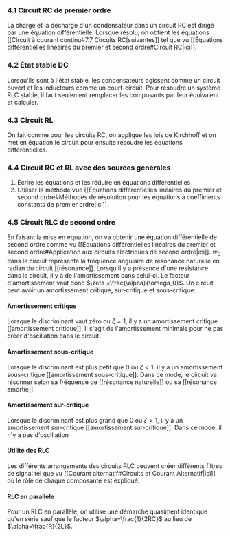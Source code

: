 ### 4.1 Circuit RC de premier ordre
La charge et la décharge d'un condensateur dans un circuit RC est dirigé par une équation différentielle. Lorsque résolu, on obtient les équations [[Circuit à courant continu#7.7 Circuits RC|suivantes]] tel que vu [[Équations différentielles linéaires du premier et second ordre#Circuit RC|ici]].
### 4.2 État stable DC
Lorsqu'ils sont à l'état stable, les condensateurs agissent comme un circuit ouvert et les inducteurs comme un court-circuit. Pour résoudre un système RLC stable, il faut seulement remplacer les composants par leur équivalent et calculer.
### 4.3 Circuit RL
On fait comme pour les circuits RC, on applique les lois de Kirchhoff et on met en équation le circuit pour ensuite résoudre les équations différentielles.
### 4.4 Circuit RC et RL avec des sources générales
1. Écrire les équations et les réduire en équations différentielles
2. Utiliser la méthode vue [[Équations différentielles linéaires du premier et second ordre#Méthodes de résolution pour les équations à coefficients constants de premier ordre|ici]].
### 4.5 Circuit RLC de second ordre

En faisant la mise en équation, on va obtenir une équation différentielle de second ordre comme vu [[Équations différentielles linéaires du premier et second ordre#Application aux circuits électriques de second ordre|ici]]. $w_0$ dans le circuit représente la fréquence angulaire de résonance naturelle en radian du circuit [[résonance]]. Lorsqu'il y a présence d'une résistance dans le circuit, il y a de l'amortissement dans celui-ci. Le facteur d'amortissement vaut donc $\zeta =\frac{\alpha}{\omega_0}$. Un circuit peut avoir un amortissement critique, sur-critique et sous-critique:
#### Amortissement critique
Lorsque le discriminant vaut zéro ou $\zeta = 1$, il y a un amortissement critique [[amortissement critique]]. Il s'agit de l'amortissement minimale pour ne pas créer d'oscillation dans le circuit.
#### Amortissement sous-critique
Lorsque le discriminant est plus petit que 0 ou $\zeta<1$, il y a un amortissement sous-critique [[amortissement sous-critique]]. Dans ce mode, le circuit va résonner selon sa fréquence de [[résonance naturelle]] ou sa [[résonance amortie]]. 
#### Amortissement sur-critique
Lorsque le discriminant est plus grand que 0 ou $\zeta>1$, il y a un amortissement sur-critique [[amortissement sur-critique]]. Dans ce mode, il n'y a pas d'oscillation

#### Utilité des RLC
Les différents arrangements des circuits RLC peuvent créer différents filtres de signal tel que vu [[Courant alternatif#Circuits et Courant Alternatif|ici]] où le rôle de chaque composante est expliqué.

#### RLC en parallèle
Pour un RLC en parallèle, on utilise une démarche quasiment identique qu'en série sauf que le facteur $\alpha=\frac{1}{2RC}$ au lieu de $\alpha=\frac{R}{2L}$.